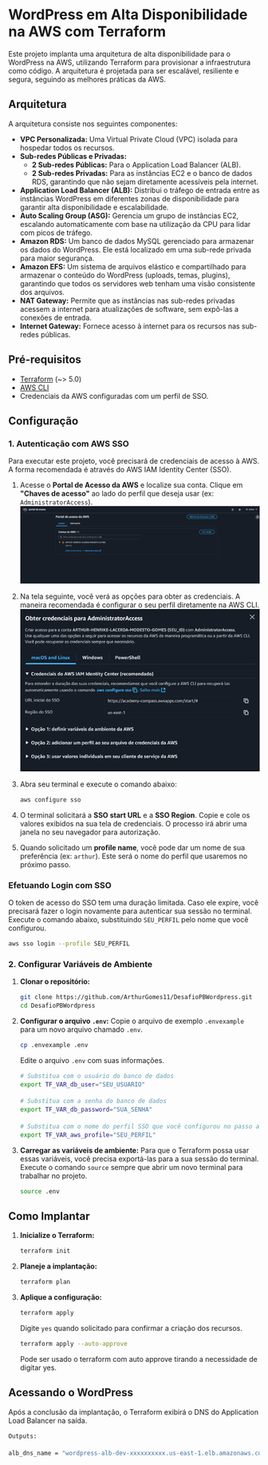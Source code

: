 # WordPress em Alta Disponibilidade na AWS com Terraform

Este projeto implanta uma arquitetura de alta disponibilidade para o WordPress na AWS, utilizando Terraform para provisionar a infraestrutura como código. A arquitetura é projetada para ser escalável, resiliente e segura, seguindo as melhores práticas da AWS.

## Arquitetura

A arquitetura consiste nos seguintes componentes:

* **VPC Personalizada:** Uma Virtual Private Cloud (VPC) isolada para hospedar todos os recursos.
* **Sub-redes Públicas e Privadas:**
    * **2 Sub-redes Públicas:** Para o Application Load Balancer (ALB). 
    * **2 Sub-redes Privadas:** Para as instâncias EC2 e o banco de dados RDS, garantindo que não sejam diretamente acessíveis pela internet. 
* **Application Load Balancer (ALB):** Distribui o tráfego de entrada entre as instâncias WordPress em diferentes zonas de disponibilidade para garantir alta disponibilidade e escalabilidade. 
* **Auto Scaling Group (ASG):** Gerencia um grupo de instâncias EC2, escalando automaticamente com base na utilização da CPU para lidar com picos de tráfego. 
* **Amazon RDS:** Um banco de dados MySQL gerenciado para armazenar os dados do WordPress. Ele está localizado em uma sub-rede privada para maior segurança. 
* **Amazon EFS:** Um sistema de arquivos elástico e compartilhado para armazenar o conteúdo do WordPress (uploads, temas, plugins), garantindo que todos os servidores web tenham uma visão consistente dos arquivos.
* **NAT Gateway:** Permite que as instâncias nas sub-redes privadas acessem a internet para atualizações de software, sem expô-las a conexões de entrada. 
* **Internet Gateway:** Fornece acesso à internet para os recursos nas sub-redes públicas. 

## Pré-requisitos

* [Terraform](https://www.terraform.io/downloads.html) (~> 5.0)
* [AWS CLI](https://aws.amazon.com/cli/)
* Credenciais da AWS configuradas com um perfil de SSO.

## Configuração
### 1. Autenticação com AWS SSO

Para executar este projeto, você precisará de credenciais de acesso à AWS. A forma recomendada é através do AWS IAM Identity Center (SSO).

1.  Acesse o **Portal de Acesso da AWS** e localize sua conta. Clique em **"Chaves de acesso"** ao lado do perfil que deseja usar (ex: `AdministratorAccess`).
    ![Portal de Acesso da AWS](public/assets/STEP1.png)

2.  Na tela seguinte, você verá as opções para obter as credenciais. A maneira recomendada é configurar o seu perfil diretamente na AWS CLI.
    ![Obter Credenciais](public/assets/STEP2.png)

3.  Abra seu terminal e execute o comando abaixo:
    ```bash
    aws configure sso
    ```
4.  O terminal solicitará a **SSO start URL** e a **SSO Region**. Copie e cole os valores exibidos na sua tela de credenciais. O processo irá abrir uma janela no seu navegador para autorização.
5.  Quando solicitado um **profile name**, você pode dar um nome de sua preferência (ex: `arthur`). Este será o nome do perfil que usaremos no próximo passo.

### Efetuando Login com SSO

O token de acesso do SSO tem uma duração limitada. Caso ele expire, você precisará fazer o login novamente para autenticar sua sessão no terminal. Execute o comando abaixo, substituindo `SEU_PERFIL` pelo nome que você configurou.

```bash
aws sso login --profile SEU_PERFIL
```

### 2. Configurar Variáveis de Ambiente

1.  **Clonar o repositório:**
    ```bash
    git clone https://github.com/ArthurGomes11/DesafioPBWordpress.git
    cd DesafioPBWordpress
    ```

2.  **Configurar o arquivo `.env`:**
    Copie o arquivo de exemplo `.envexample` para um novo arquivo chamado `.env`.
    ```bash
    cp .envexample .env
    ```
    Edite o arquivo `.env` com suas informações.
    ```bash
    # Substitua com o usuário do banco de dados
    export TF_VAR_db_user="SEU_USUARIO"

    # Substitua com a senha do banco de dados
    export TF_VAR_db_password="SUA_SENHA"

    # Substitua com o nome do perfil SSO que você configurou no passo anterior
    export TF_VAR_aws_profile="SEU_PERFIL"
    ```

3.  **Carregar as variáveis de ambiente:**
    Para que o Terraform possa usar essas variáveis, você precisa exportá-las para a sua sessão do terminal. Execute o comando `source` sempre que abrir um novo terminal para trabalhar no projeto.
    ```bash
    source .env
    ```

## Como Implantar

1.  **Inicialize o Terraform:**
    ```bash
    terraform init
    ```

2.  **Planeje a implantação:**
    ```bash
    terraform plan
    ```

3.  **Aplique a configuração:**
    ```bash
    terraform apply
    ```
    Digite `yes` quando solicitado para confirmar a criação dos recursos.
    
    ```bash
    terraform apply --auto-approve
    ```
    Pode ser usado o terraform com auto approve tirando a necessidade de digitar yes.
## Acessando o WordPress

Após a conclusão da implantação, o Terraform exibirá o DNS do Application Load Balancer na saída.
```bash
Outputs:

alb_dns_name = "wordpress-alb-dev-xxxxxxxxxx.us-east-1.elb.amazonaws.com"